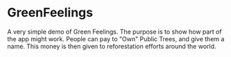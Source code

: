 # GreenFeelings
A very simple demo of Green Feelings.
The purpose is to show how part of the app might work. 
People can pay to "Own" Public Trees, and give them a name. This money is then given to reforestation efforts around the world.
